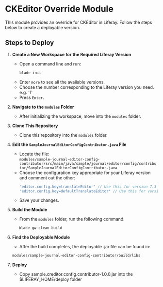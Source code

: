 # CKEditor Override Module

This module provides an override for CKEditor in Liferay. Follow the steps below to create a deployable version.

## Steps to Deploy

1. **Create a New Workspace for the Required Liferay Version**  
   - Open a command line and run:
     ```bash
     blade init
     ```
   - Enter `more` to see all the available versions.
   - Choose the number corresponding to the Liferay version you need. e.g. '1'
   - Press `Enter`.

2. **Navigate to the `modules` Folder**  
   - After initializing the workspace, move into the `modules` folder.

3. **Clone This Repository**  
   - Clone this repository into the `modules` folder.

4. **Edit the `SampleJournalEditorConfigContributor.java` File**  
   - Locate the file:  
     `modules/sample-journal-editor-config-contributor/src/main/java/sample/journal/editor/config/contributor/SampleJournalEditorConfigContributor.java`
   - Choose the configuration key appropriate for your Liferay version and comment out the other:
     ```java
     "editor.config.key=translateEditor" // Use this for version 7.3
     "editor.config.key=defaultTranslateEditor" // Use this for version 7.4+
     ```
   - Save your changes.

5. **Build the Module**  
   - From the `modules` folder, run the following command:
   ```bash
      blade gw clean build
   ```

6. **Find the Deployable Module**
   - After the build completes, the deployable .jar file can be found in:
   ```bash
   modules/sample-journal-editor-config-contributor/build/libs
   ```

7. **Deploy**
   - Copy sample.creditor.config.contributor-1.0.0.jar into the $LIFERAY_HOME/deploy folder
